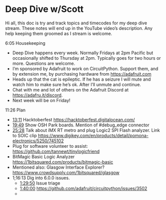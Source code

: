 # Deep Dive w/Scott


Hi all, this doc is try and track topics and timecodes for my deep dive stream. These notes will end up in the YouTube video’s description. Any help keeping them groomed as I stream is welcome.


6:05 Housekeeping
* Deep Dive happens every week. Normally Fridays at 2pm Pacific but occasionally shifted to Thursday at 2pm. Typically goes for two hours or more. Questions are welcome.
* I’m sponsored by Adafruit to work on CircuitPython. Support them, and by extension me, by purchasing hardware from https://adafruit.com
* Heads up that the cat is epileptic. If he has a seizure I will mute and watch him to make sure he’s ok. After I’ll unmute and continue.
* Chat with me and lot of others on the Adafruit Discord at https://adafru.it/discord.
* Next week will be on Friday!


11:26 Plan
* [13:11](https://www.youtube.com/watch?v=VIDEO_2020_10_08?t=791) Hacktoberfest https://hacktoberfest.digitalocean.com/
* [19:49](https://www.youtube.com/watch?v=VIDEO_2020_10_08?t=1189) Show OSH Park boards.
Mention of #debug_edge connector
* [25:28](https://www.youtube.com/watch?v=VIDEO_2020_10_08?t=1528) Talk about iMX RT metro and plug Logic2 SPI Flash analyzer.
Link to SOIC clip https://www.digikey.com/en/products/detail/pomona-electronics/5250/745102
* Plug for software volunteer to assist: https://github.com/tannewt/tinylogicfriend
* BitMagic Basic Logic Analyzer
https://1bitsquared.com/products/bitmagic-basic
* Mentioned also: Glasgow Interface Explorer?
 https://www.crowdsupply.com/1bitsquared/glasgow
* 1;16:13 Dig into 6.0.0 issues.
   * [1:29:50](https://www.youtube.com/watch?v=VIDEO_2020_10_08?t=5390) Issue triage
   * [1:40:00](https://www.youtube.com/watch?v=VIDEO_2020_10_08?t=6000) https://github.com/adafruit/circuitpython/issues/3502
   *
